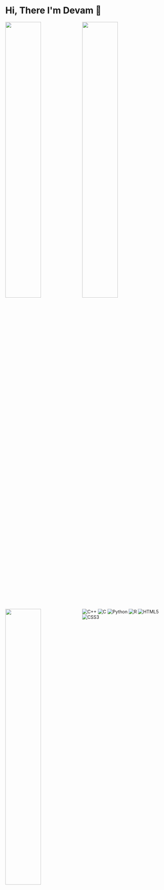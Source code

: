 # Hi, There I'm Devam 👋
<img align = "left" width = "47%" src="https://github-readme-stats.vercel.app/api?username=devam2001&show_icons=true&theme=outrun"/>
<img align = "left" width = "47%" src="https://github-readme-stats.vercel.app/api/top-langs/?username=devam2001&layout=compact&theme=outrun"/><br>
<img align = "left" width = "47%" src="https://github-readme-stats.vercel.app/api/wakatime?username=willianrod&theme=outrun">


![C++](https://img.shields.io/badge/c++-%2300599C.svg?style=for-the-badge&logo=c%2B%2B&logoColor=white)
![C](https://img.shields.io/badge/c-%2300599C.svg?style=for-the-badge&logo=c&logoColor=white)
![Python](https://img.shields.io/badge/python-3670A0?style=for-the-badge&logo=python&logoColor=ffdd54)
![R](https://img.shields.io/badge/r-%23276DC3.svg?style=for-the-badge&logo=r&logoColor=white)
![HTML5](https://img.shields.io/badge/html5-%23E34F26.svg?style=for-the-badge&logo=html5&logoColor=white)
![CSS3](https://img.shields.io/badge/css3-%231572B6.svg?style=for-the-badge&logo=css3&logoColor=white)

